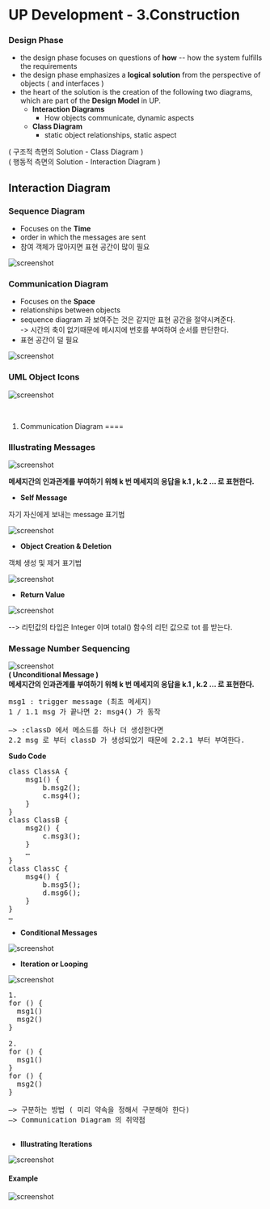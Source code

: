 UP Development - 3.Construction
=====

### Design Phase
- the design phase focuses on questions of **how** -- how the system fulfills the requirements
- the design phase emphasizes a **logical solution** from the perspective of objects ( and interfaces )
- the heart of the solution is the creation of the following two diagrams, which are part of the **Design Model** in UP.
	- **Interaction Diagrams**
		- How objects communicate, dynamic aspects
	- **Class Diagram**
		- static object relationships, static aspect

( 구조적 측면의 Solution - Class Diagram )<br>
( 행동적 측면의 Solution - Interaction Diagram )



## Interaction Diagram

### Sequence Diagram
- Focuses on the **Time**
- order in which the messages are sent
- 참여 객체가 많아지면 표현 공간이 많이 필요

![screenshot](img/sequence_diagram.png)


### Communication Diagram
- Focuses on the **Space**
- relationships between objects
- sequence diagram 과 보여주는 것은 같지만
표현 공간을 절약시켜준다.<br>
-> 시간의 축이 없기때문에 메시지에 번호를 부여하여
순서를 판단한다.
- 표현 공간이 덜 필요

![screenshot](img/communication_diagram.png)

### UML Object Icons

![screenshot](img/UML_Object_Icons.png)

&nbsp;

1. Communication Diagram
====

### Illustrating Messages

![screenshot](img/Illustrating_Messages.png)

**메세지간의 인과관계를 부여하기 위해 k 번 메세지의 응답을 k.1 , k.2 … 로 표현한다.**

- **Self Message**

자기 자신에게 보내는 message 표기법

![screenshot](img/self_message.png)

- **Object Creation & Deletion**

객체 생성 및 제거 표기법

![screenshot](img/Object_Creation_&_Deletion.png)

- **Return Value**

![screenshot](img/return_value.png)

--> 리턴값의 타입은 Integer 이며 total() 함수의 리턴 값으로 tot 를 받는다.

### Message Number Sequencing

![screenshot](img/message_numbering.png)
<br>
**( Unconditional Message )**<br>
**메세지간의 인과관계를 부여하기 위해  k 번 메세지의 응답을 k.1 , k.2 … 로 표현한다.**

<pre>
msg1 : trigger message (최초 메세지)
1 / 1.1 msg 가 끝나면 2: msg4() 가 동작

—> :classD 에서 메소드를 하나 더 생성한다면 
2.2 msg 로 부터 classD 가 생성되었기 때문에 2.2.1 부터 부여한다.
</pre>

**Sudo Code**

<pre>
class ClassA {
    msg1() {
        b.msg2();
        c.msg4();
    }
}
class ClassB {
    msg2() {
        c.msg3();
    }
    …
}
class ClassC {
    msg4() {
        b.msg5();
        d.msg6();
    }
}
…
</pre>

- **Conditional Messages**

![screenshot](img/Conditional_Messages.png)

- **Iteration or Looping**

![screenshot](img/Iteration_or_Looping.png)

<pre>
1.
for () {
  msg1()
  msg2()
}

2.
for () {
  msg1()
}
for () {
  msg2()
}

—> 구분하는 방법 ( 미리 약속을 정해서 구분해야 한다)
—> Communication Diagram 의 취약점

</pre>

- **Illustrating Iterations**

![screenshot](img/Illustrating_Iterations.png)


#### Example
![screenshot](img/classDiagram_ex.png)

